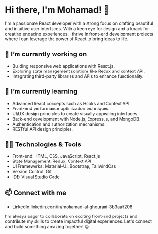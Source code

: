 # Hi there, I'm Mohamad! 👋

I'm a passionate React developer with a strong focus on crafting beautiful and intuitive user interfaces.
With a keen eye for design and a knack for creating engaging experiences,
I thrive in front-end development projects where I can leverage the power of React to bring ideas to life.

## 🔭 I’m currently working on
- Building responsive web applications with React.js.
- Exploring state management solutions like Redux and context API.
- Integrating third-party libraries and APIs to enhance functionality.

## 🌱 I’m currently learning
- Advanced React concepts such as Hooks and Context API.
- Front-end performance optimization techniques.
- UI/UX design principles to create visually appealing interfaces.
- Back-end development with Node.js, Express.js, and MongoDB.
- Authentication and authorization mechanisms.
- RESTful API design principles.

## 👨‍💻 Technologies & Tools
- Front-end: HTML, CSS, JavaScript, React.js
- State Management: Redux, Context API
- UI Frameworks: Material-UI, Bootstrap, TailwindCss
- Version Control: Git
- IDE: Visual Studio Code

## 📫 Connect with me
- LinkedIn:linkedin.com/in/mohamad-al-ghourani-3b3aa5208

I'm always eager to collaborate on exciting front-end projects and contribute my skills to create impactful digital experiences. 
Let's connect and build something amazing together! 😊

